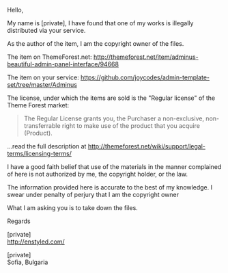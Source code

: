 Hello,

My name is [private], I have found that one of my works is illegally distributed
via your service.

As the author of the item, I am the copyright owner of the files.

The item on ThemeForest.net:
<http://themeforest.net/item/adminus-beautiful-admin-panel-interface/94668>

The item on your service:
<https://github.com/joycodes/admin-template-set/tree/master/Adminus>

The license, under which the items are sold is the "Regular license" of the
Theme Forest market:

> The Regular License grants you, the Purchaser a non-exclusive,
> non-transferrable right to make use of the product that you acquire
> (Product).

...read the full description at
<http://themeforest.net/wiki/support/legal-terms/licensing-terms/>

I have a good faith belief that use of the materials in the manner complained of
here is not authorized by me, the copyright holder, or the law.

The information provided here is accurate to the best of my knowledge. I swear
under penalty of perjury that I am the copyright owner

What I am asking you is to take down the files.

Regards

[private]<br>
http://enstyled.com/

[private]<br>
Sofia, Bulgaria
